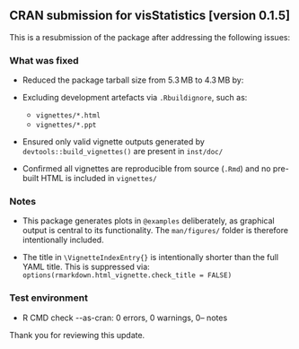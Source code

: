## CRAN submission for visStatistics [version 0.1.5]

This is a resubmission of the package after addressing the following issues:
  
  ### What was fixed
  
  - Reduced the package tarball size from 5.3 MB to 4.3 MB by:
- Excluding development artefacts via `.Rbuildignore`, such as:
  - `vignettes/*.html`
  - `vignettes/*.ppt`

- Ensured only valid vignette outputs generated by `devtools::build_vignettes()` are present in `inst/doc/`

- Confirmed all vignettes are reproducible from source (`.Rmd`) and no pre-built HTML is included in `vignettes/`

### Notes

- This package generates plots in `@examples` deliberately, as graphical output is central to its functionality. The `man/figures/` folder is therefore intentionally included.

- The title in `\VignetteIndexEntry{}` is intentionally shorter than the full YAML title. This is suppressed via:
  `options(rmarkdown.html_vignette.check_title = FALSE)`

### Test environment


- R CMD check --as-cran: 0 errors, 0 warnings, 0– notes

Thank you for reviewing this update.